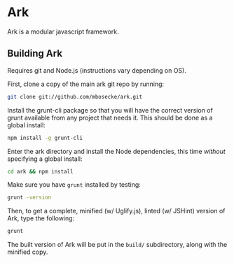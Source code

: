 Ark
===

Ark is a modular javascript framework.


Building Ark
----------------------------
Requires git and Node.js (instructions vary depending on OS).

First, clone a copy of the main ark git repo by running:

```bash
git clone git://github.com/mbosecke/ark.git
```

Install the grunt-cli package so that you will have the correct version of grunt available from any project that needs it. This should be done as a global install:

```bash
npm install -g grunt-cli
```

Enter the ark directory and install the Node dependencies, this time *without* specifying a global install:

```bash
cd ark && npm install
```

Make sure you have `grunt` installed by testing:

```bash
grunt -version
```

Then, to get a complete, minified (w/ Uglify.js), linted (w/ JSHint) version of Ark, type the following:

```bash
grunt
```

The built version of Ark will be put in the `build/` subdirectory, along with the minified copy.
